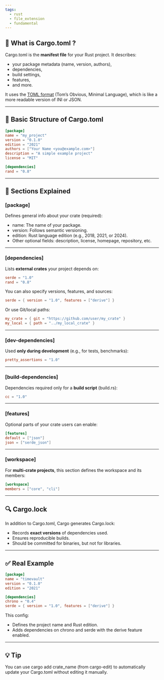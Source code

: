 ```yaml
---
tags:
  - rust
  - file_extension
  - fundamental
---
```


## **📄 What is Cargo.toml ?**

Cargo.toml is the **manifest file** for your Rust project. It describes:

- your package metadata (name, version, authors),
- dependencies,
- build settings,
- features,
- and more.

It uses the [TOML format](https://toml.io/en/) (Tom’s Obvious, Minimal Language), which is like a more readable version of INI or JSON.

---

## **🧱 Basic Structure of Cargo.toml**

```toml
[package]
name = "my_project"
version = "0.1.0"
edition = "2021"
authors = ["Your Name <you@example.com>"]
description = "A simple example project"
license = "MIT"

[dependencies]
rand = "0.8"
```

---

## **🧩 Sections Explained**

### **\[package]**


Defines general info about your crate (required):

- name: The name of your package.
- version: Follows semantic versioning.
- edition: Rust language edition (e.g., 2018, 2021, or 2024).
- Other optional fields: description, license, homepage, repository, etc.

---

### **\[dependencies]**

Lists **external crates** your project depends on:

```toml
serde = "1.0"
rand = "0.8"
```

You can also specify versions, features, and sources:

```toml
serde = { version = "1.0", features = ["derive"] }
```

Or use Git/local paths:

```toml
my_crate = { git = "https://github.com/user/my_crate" }
my_local = { path = "../my_local_crate" }
```

---

### **\[dev-dependencies]**

Used **only during development** (e.g., for tests, benchmarks):

```toml
pretty_assertions = "1.0"
```

---

### **\[build-dependencies]**

Dependencies required only for a **build script** (build.rs):

```toml
cc = "1.0"
```

---

### **\[features]**

Optional parts of your crate users can enable:

```toml
[features]
default = ["json"]
json = ["serde_json"]
```

---

### **\[workspace]**

For **multi-crate projects**, this section defines the workspace and its members:

```toml
[workspace]
members = ["core", "cli"]
```

---

## **🔍 Cargo.lock**

In addition to Cargo.toml, Cargo generates Cargo.lock:

- Records **exact versions** of dependencies used.
- Ensures reproducible builds.
- Should be committed for binaries, but not for libraries.

---

## **✅ Real Example**

```toml
[package]
name = "timevault"
version = "0.1.0"
edition = "2021"

[dependencies]
chrono = "0.4"
serde = { version = "1.0", features = ["derive"] }
```

This config:

- Defines the project name and Rust edition.
- Adds dependencies on chrono and serde with the derive feature enabled.

---

## **💡 Tip**

You can use cargo add crate_name (from cargo-edit) to automatically update your Cargo.toml without editing it manually.